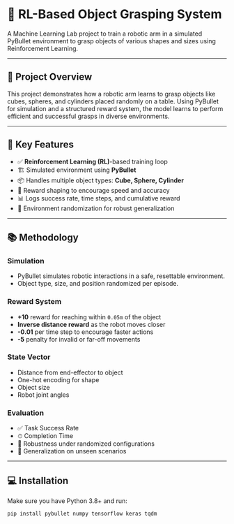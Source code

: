 # 🤖 RL-Based Object Grasping System

A Machine Learning Lab project to train a robotic arm in a simulated PyBullet environment to grasp objects of various shapes and sizes using Reinforcement Learning.

---

## 📁 Project Overview

This project demonstrates how a robotic arm learns to grasp objects like cubes, spheres, and cylinders placed randomly on a table. Using PyBullet for simulation and a structured reward system, the model learns to perform efficient and successful grasps in diverse environments.

---

## 🧠 Key Features

- ✅ **Reinforcement Learning (RL)**-based training loop
- 🏗️ Simulated environment using **PyBullet**
- 📦 Handles multiple object types: **Cube, Sphere, Cylinder**
- 🧾 Reward shaping to encourage speed and accuracy
- 📊 Logs success rate, time steps, and cumulative reward
- 🔁 Environment randomization for robust generalization

---

## 📚 Methodology

### Simulation

- PyBullet simulates robotic interactions in a safe, resettable environment.
- Object type, size, and position randomized per episode.

### Reward System

- **+10** reward for reaching within `0.05m` of the object  
- **Inverse distance reward** as the robot moves closer  
- **-0.01** per time step to encourage faster actions  
- **-5** penalty for invalid or far-off movements  

### State Vector

- Distance from end-effector to object  
- One-hot encoding for shape  
- Object size  
- Robot joint angles  

### Evaluation

- ✅ Task Success Rate  
- ⏱ Completion Time  
- 🔄 Robustness under randomized configurations  
- 🔬 Generalization on unseen scenarios  

---

## 💻 Installation

Make sure you have Python 3.8+ and run:

```bash
pip install pybullet numpy tensorflow keras tqdm
